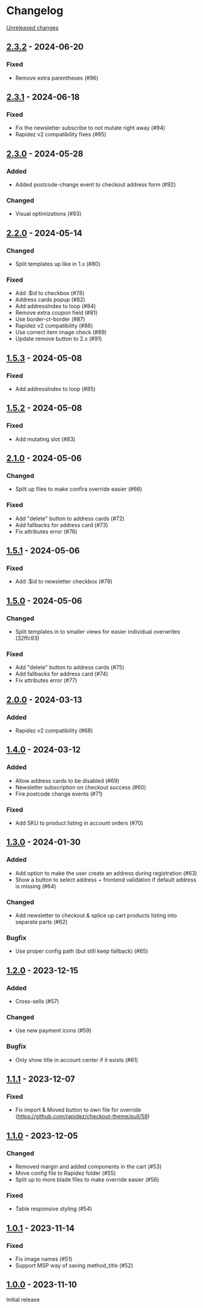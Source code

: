 # Changelog 

[Unreleased changes](https://github.com/rapidez/checkout-theme/compare/2.3.2...master)
## [2.3.2](https://github.com/rapidez/checkout-theme/releases/tag/2.3.2) - 2024-06-20

### Fixed

- Remove extra parentheses (#96)

## [2.3.1](https://github.com/rapidez/checkout-theme/releases/tag/2.3.1) - 2024-06-18

### Fixed

- Fix the newsletter subscribe to not mutate right away (#94)
- Rapidez v2 compatibility fixes (#95)

## [2.3.0](https://github.com/rapidez/checkout-theme/releases/tag/2.3.0) - 2024-05-28

### Added

- Added postcode-change event to checkout address form (#92)

### Changed

- Visual optimizations (#93)

## [2.2.0](https://github.com/rapidez/checkout-theme/releases/tag/2.2.0) - 2024-05-14

### Changed

- Split templates up like in 1.x (#80)

### Fixed

- Add :$id to checkbox (#78)
- Address cards popup (#82)
- Add addressIndex to loop (#84)
- Remove extra coupon field (#81)
- Use border-ct-border (#87)
- Rapidez v2 compatibility (#86)
- Use correct item image check (#89)
- Update remove button to 2.x (#91)

## [1.5.3](https://github.com/rapidez/checkout-theme/releases/tag/1.5.3) - 2024-05-08

### Fixed

- Add addressIndex to loop (#85)

## [1.5.2](https://github.com/rapidez/checkout-theme/releases/tag/1.5.2) - 2024-05-08

### Fixed

- Add mutating slot (#83)

## [2.1.0](https://github.com/rapidez/checkout-theme/releases/tag/2.1.0) - 2024-05-06

### Changed

- Split up files to make confira override easier (#66)

### Fixed

- Add "delete" button to address cards (#72)
- Add fallbacks for address card (#73)
- Fix attributes error (#76)

## [1.5.1](https://github.com/rapidez/checkout-theme/releases/tag/1.5.1) - 2024-05-06

### Fixed

- Add :$id to newsletter checkbox (#79)

## [1.5.0](https://github.com/rapidez/checkout-theme/releases/tag/1.5.0) - 2024-05-06

### Changed

- Split templates in to smaller views for easier individual overwrites (32ffc93)

### Fixed

- Add "delete" button to address cards (#75)
- Add fallbacks for address card (#74)
- Fix attributes error (#77)

## [2.0.0](https://github.com/rapidez/checkout-theme/releases/tag/2.0.0) - 2024-03-13

### Added

- Rapidez v2 compatibility (#68)

## [1.4.0](https://github.com/rapidez/checkout-theme/releases/tag/1.4.0) - 2024-03-12

### Added

- Allow address cards to be disabled (#69)
- Newsletter subscription on checkout success (#60)
- Fire postcode change events (#71)

### Fixed

- Add SKU to product listing in account orders (#70)

## [1.3.0](https://github.com/rapidez/checkout-theme/releases/tag/1.3.0) - 2024-01-30

### Added

 - Add option to make the user create an address during registration (#63)
 - Show a button to select address + frontend validation if default address is missing (#64)

### Changed

 - Add newsletter to checkout & splice up cart products listing into separate parts (#62)

### Bugfix

- Use proper config path (but still keep fallback) (#65)






## [1.2.0](https://github.com/rapidez/checkout-theme/releases/tag/1.2.0) - 2023-12-15

### Added

- Cross-sells (#57)

### Changed

- Use new payment icons (#59)

### Bugfix

- Only show title in account center if it exists (#61)

## [1.1.1](https://github.com/rapidez/checkout-theme/releases/tag/1.1.1) - 2023-12-07

### Fixed

-  Fix import & Moved button to own file for override (https://github.com/rapidez/checkout-theme/pull/58)

## [1.1.0](https://github.com/rapidez/checkout-theme/releases/tag/1.1.0) - 2023-12-05

### Changed

- Removed margin and added components in the cart (#53)
- Move config file to Rapidez folder (#55)
- Split up to more blade files to make override easier (#56)

### Fixed

- Table responsive styling (#54)

## [1.0.1](https://github.com/rapidez/checkout-theme/releases/tag/1.0.1) - 2023-11-14

### Fixed

- Fix image names (#51)
- Support MSP way of saving method_title (#52)

## [1.0.0](https://github.com/rapidez/checkout-theme/releases/tag/1.0.0) - 2023-11-10

Initial release

